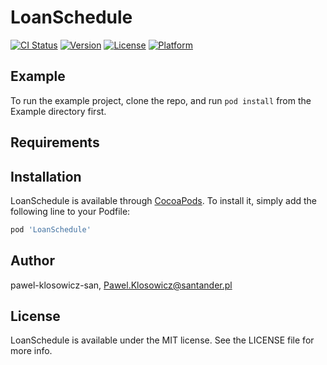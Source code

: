 # LoanSchedule

[![CI Status](https://img.shields.io/travis/pawel-klosowicz-san/LoanSchedule.svg?style=flat)](https://travis-ci.org/pawel-klosowicz-san/LoanSchedule)
[![Version](https://img.shields.io/cocoapods/v/LoanSchedule.svg?style=flat)](https://cocoapods.org/pods/LoanSchedule)
[![License](https://img.shields.io/cocoapods/l/LoanSchedule.svg?style=flat)](https://cocoapods.org/pods/LoanSchedule)
[![Platform](https://img.shields.io/cocoapods/p/LoanSchedule.svg?style=flat)](https://cocoapods.org/pods/LoanSchedule)

## Example

To run the example project, clone the repo, and run `pod install` from the Example directory first.

## Requirements

## Installation

LoanSchedule is available through [CocoaPods](https://cocoapods.org). To install
it, simply add the following line to your Podfile:

```ruby
pod 'LoanSchedule'
```

## Author

pawel-klosowicz-san, Pawel.Klosowicz@santander.pl

## License

LoanSchedule is available under the MIT license. See the LICENSE file for more info.
